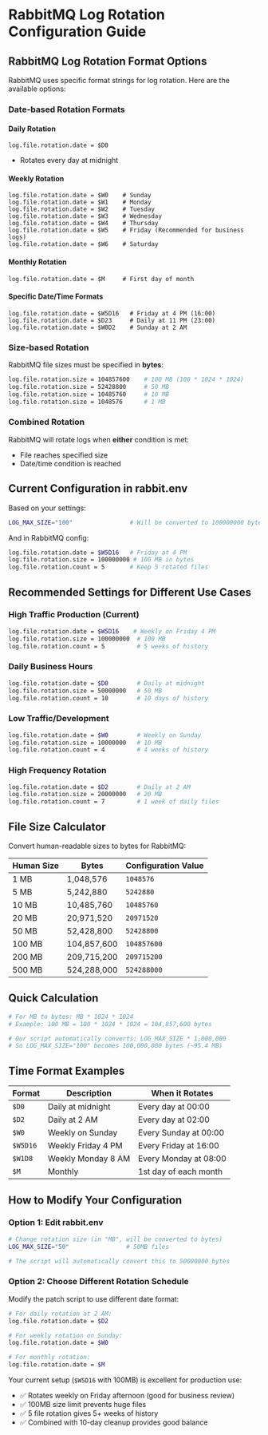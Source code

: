 # RabbitMQ Log Rotation Configuration Guide

## RabbitMQ Log Rotation Format Options

RabbitMQ uses specific format strings for log rotation. Here are the available options:

### Date-based Rotation Formats

#### **Daily Rotation**
```
log.file.rotation.date = $D0
```
- Rotates every day at midnight

#### **Weekly Rotation** 
```
log.file.rotation.date = $W0    # Sunday
log.file.rotation.date = $W1    # Monday  
log.file.rotation.date = $W2    # Tuesday
log.file.rotation.date = $W3    # Wednesday
log.file.rotation.date = $W4    # Thursday
log.file.rotation.date = $W5    # Friday (Recommended for business logs)
log.file.rotation.date = $W6    # Saturday
```

#### **Monthly Rotation**
```
log.file.rotation.date = $M     # First day of month
```

#### **Specific Date/Time Formats**
```
log.file.rotation.date = $W5D16   # Friday at 4 PM (16:00)
log.file.rotation.date = $D23     # Daily at 11 PM (23:00)
log.file.rotation.date = $W0D2    # Sunday at 2 AM
```

### Size-based Rotation

RabbitMQ file sizes must be specified in **bytes**:

```bash
log.file.rotation.size = 104857600    # 100 MB (100 * 1024 * 1024)
log.file.rotation.size = 52428800     # 50 MB
log.file.rotation.size = 10485760     # 10 MB
log.file.rotation.size = 1048576      # 1 MB
```

### Combined Rotation

RabbitMQ will rotate logs when **either** condition is met:
- File reaches specified size
- Date/time condition is reached

## Current Configuration in rabbit.env

Based on your settings:
```bash
LOG_MAX_SIZE="100"                # Will be converted to 100000000 bytes (100MB)
```

And in RabbitMQ config:
```bash
log.file.rotation.date = $W5D16   # Friday at 4 PM
log.file.rotation.size = 100000000 # 100 MB in bytes
log.file.rotation.count = 5       # Keep 5 rotated files
```

## Recommended Settings for Different Use Cases

### **High Traffic Production (Current)**
```bash
log.file.rotation.date = $W5D16    # Weekly on Friday 4 PM
log.file.rotation.size = 100000000  # 100 MB
log.file.rotation.count = 5         # 5 weeks of history
```

### **Daily Business Hours**
```bash
log.file.rotation.date = $D0        # Daily at midnight
log.file.rotation.size = 50000000   # 50 MB  
log.file.rotation.count = 10        # 10 days of history
```

### **Low Traffic/Development**
```bash
log.file.rotation.date = $W0        # Weekly on Sunday
log.file.rotation.size = 10000000   # 10 MB
log.file.rotation.count = 4         # 4 weeks of history
```

### **High Frequency Rotation**
```bash
log.file.rotation.date = $D2        # Daily at 2 AM
log.file.rotation.size = 20000000   # 20 MB
log.file.rotation.count = 7         # 1 week of daily files
```

## File Size Calculator

Convert human-readable sizes to bytes for RabbitMQ:

| Human Size | Bytes | Configuration Value |
|------------|-------|-------------------|
| 1 MB | 1,048,576 | `1048576` |
| 5 MB | 5,242,880 | `5242880` |
| 10 MB | 10,485,760 | `10485760` |
| 20 MB | 20,971,520 | `20971520` |
| 50 MB | 52,428,800 | `52428800` |
| 100 MB | 104,857,600 | `104857600` |
| 200 MB | 209,715,200 | `209715200` |
| 500 MB | 524,288,000 | `524288000` |

## Quick Calculation
```bash
# For MB to bytes: MB * 1024 * 1024
# Example: 100 MB = 100 * 1024 * 1024 = 104,857,600 bytes

# Our script automatically converts: LOG_MAX_SIZE * 1,000,000
# So LOG_MAX_SIZE="100" becomes 100,000,000 bytes (~95.4 MB)
```

## Time Format Examples

| Format | Description | When it Rotates |
|--------|-------------|-----------------|
| `$D0` | Daily at midnight | Every day at 00:00 |
| `$D2` | Daily at 2 AM | Every day at 02:00 |
| `$W0` | Weekly on Sunday | Every Sunday at 00:00 |
| `$W5D16` | Weekly Friday 4 PM | Every Friday at 16:00 |
| `$W1D8` | Weekly Monday 8 AM | Every Monday at 08:00 |
| `$M` | Monthly | 1st day of each month |

## How to Modify Your Configuration

### **Option 1: Edit rabbit.env**
```bash
# Change rotation size (in "MB", will be converted to bytes)
LOG_MAX_SIZE="50"                # 50MB files

# The script will automatically convert this to 50000000 bytes
```

### **Option 2: Choose Different Rotation Schedule**
Modify the patch script to use different date format:

```bash
# For daily rotation at 2 AM:
log.file.rotation.date = $D2

# For weekly rotation on Sunday:
log.file.rotation.date = $W0

# For monthly rotation:
log.file.rotation.date = $M
```

Your current setup (`$W5D16` with 100MB) is excellent for production use:
- ✅ Rotates weekly on Friday afternoon (good for business review)
- ✅ 100MB size limit prevents huge files
- ✅ 5 file rotation gives 5+ weeks of history
- ✅ Combined with 10-day cleanup provides good balance